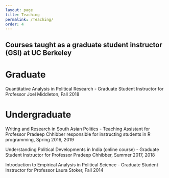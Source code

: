 ```yaml
---
layout: page
title: Teaching
permalink: /Teaching/
order: 4
---
```


## Courses taught as a graduate student instructor (GSI) at UC Berkeley

# Graduate

Quantitative Analysis in Political Research - Graduate Student Instructor for Professor Joel Middleton, Fall 2018 

# Undergraduate

Writing and Research in South Asian Politics - Teaching Assistant for Professor Pradeep Chhibber responsible for instructing students in R programming, Spring 2016, 2019

Understanding Political Developments in India (online course) - Graduate Student Instructor for Professor Pradeep Chhibber, Summer 2017, 2018

Introduction to Empirical Analysis in Political Science - Graduate Student Instructor for Professor Laura Stoker, Fall 2014